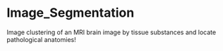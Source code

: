# Image_Segmentation
Image clustering of an MRI brain image by tissue substances and locate pathological anatomies!
